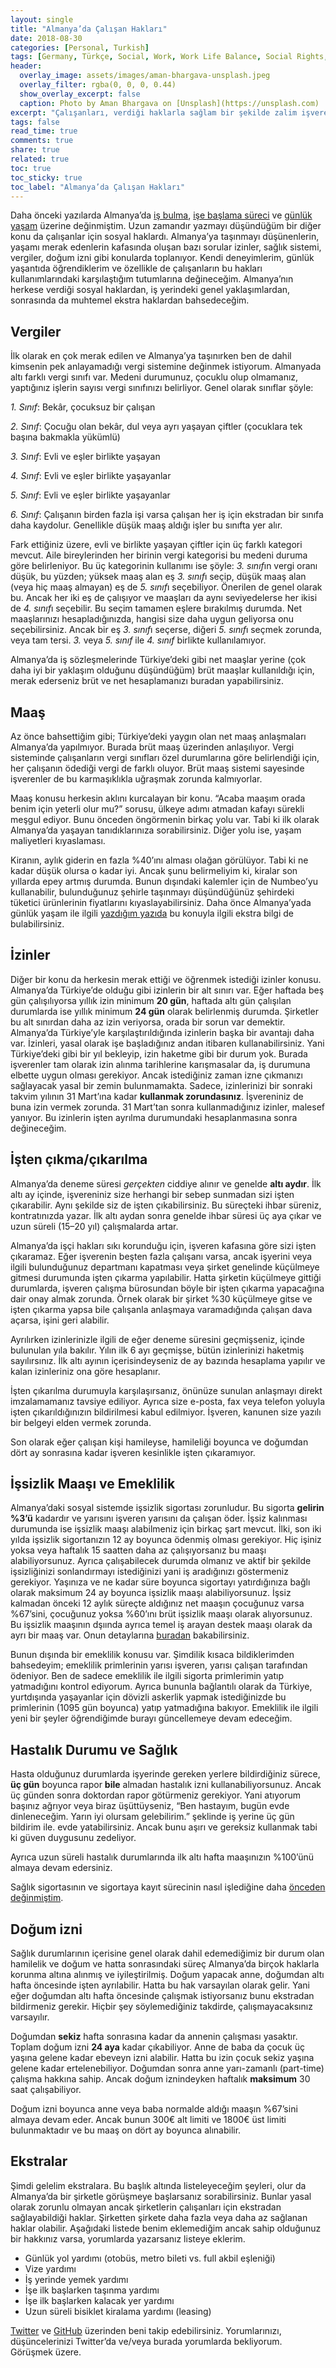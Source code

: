 ```yaml
---
layout: single
title: "Almanya’da Çalışan Hakları"
date: 2018-08-30
categories: [Personal, Turkish]
tags: [Germany, Türkçe, Social, Work, Work Life Balance, Social Rights, Work Rights]
header:
  overlay_image: assets/images/aman-bhargava-unsplash.jpeg
  overlay_filter: rgba(0, 0, 0, 0.44)
  show_overlay_excerpt: false
  caption: Photo by Aman Bhargava on [Unsplash](https://unsplash.com)
excerpt: "Çalışanları, verdiği haklarla sağlam bir şekilde zalim işverenlerden koruyan Almanya bu alanda örnek uygulamalara sahip. Peki Almanya'da çalışan hakları nelerdir?"
tags: false
read_time: true
comments: true
share: true
related: true
toc: true
toc_sticky: true
toc_label: "Almanya’da Çalışan Hakları"
---
```


Daha önceki yazılarda Almanya’da [iş bulma](/bir-sektorel-profesyonel-icin-almanyada-is-arama-ve-mulakat-surecleri/), [işe başlama süreci](/bir-kalifiye-eleman-almanyada-nasil-calismaya-baslar/) ve [günlük yaşam](almanyada-gunluk-yasamin-merak-edilenleri/) üzerine değinmiştim. Uzun zamandır yazmayı düşündüğüm bir diğer konu da çalışanlar için sosyal haklardı. Almanya’ya taşınmayı düşünenlerin, yaşamı merak edenlerin kafasında oluşan bazı sorular izinler, sağlık sistemi, vergiler, doğum izni gibi konularda toplanıyor. Kendi deneyimlerim, günlük yaşantıda öğrendiklerim ve özellikle de çalışanların bu hakları kullanımlarındaki karşılaştığım tutumlarına değineceğim. Almanya’nın herkese verdiği sosyal haklardan, iş yerindeki genel yaklaşımlardan, sonrasında da muhtemel ekstra haklardan bahsedeceğim.

## Vergiler

İlk olarak en çok merak edilen ve Almanya’ya taşınırken ben de dahil kimsenin pek anlayamadığı vergi sistemine değinmek istiyorum. Almanyada altı farklı vergi sınıfı var. Medeni durumunuz, çocuklu olup olmamanız, yaptığınız işlerin sayısı vergi sınıfınızı belirliyor. Genel olarak sınıflar şöyle:

*1. Sınıf*: Bekâr, çocuksuz bir çalışan

*2. Sınıf*: Çocuğu olan bekâr, dul veya ayrı yaşayan çiftler (çocuklara tek başına bakmakla yükümlü)

*3. Sınıf*: Evli ve eşler birlikte yaşayan

*4. Sınıf*: Evli ve eşler birlikte yaşayanlar

*5. Sınıf*: Evli ve eşler birlikte yaşayanlar

*6. Sınıf*: Çalışanın birden fazla işi varsa çalışan her iş için ekstradan bir sınıfa daha kaydolur. Genellikle düşük maaş aldığı işler bu sınıfta yer alır.

Fark ettiğiniz üzere, evli ve birlikte yaşayan çiftler için üç farklı kategori mevcut. Aile bireylerinden her birinin vergi kategorisi bu medeni duruma göre belirleniyor. Bu üç kategorinin kullanımı ise şöyle: *3. sınıf*ın vergi oranı düşük, bu yüzden; yüksek maaş alan eş *3. sınıf*ı seçip, düşük maaş alan (veya hiç maaş almayan) eş de *5. sınıf*ı seçebiliyor. Önerilen de genel olarak bu. Ancak her iki eş de çalışıyor ve maaşları da aynı seviyedelerse her ikisi de *4. sınıf*ı seçebilir. Bu seçim tamamen eşlere bırakılmış durumda. Net maaşlarınızı hesapladığınızda, hangisi size daha uygun geliyorsa onu seçebilirsiniz. Ancak bir eş *3. sınıf*ı seçerse, diğeri *5. sınıf*ı seçmek zorunda, veya tam tersi. *3.* veya *5. sınıf* ile *4. sınıf* birlikte kullanılamıyor.

Almanya’da iş sözleşmelerinde Türkiye’deki gibi net maaşlar yerine (çok daha iyi bir yaklaşım olduğunu düşündüğüm) brüt maaşlar kullanıldığı için, merak ederseniz brüt ve net hesaplamanızı buradan yapabilirsiniz.

## Maaş

Az önce bahsettiğim gibi; Türkiye’deki yaygın olan net maaş anlaşmaları Almanya’da yapılmıyor. Burada brüt maaş üzerinden anlaşılıyor. Vergi sisteminde çalışanların vergi sınıfları özel durumlarına göre belirlendiği için, her çalışanın ödediği vergi de farklı oluyor. Brüt maaş sistemi sayesinde işverenler de bu karmaşıklıkla uğraşmak zorunda kalmıyorlar.

Maaş konusu herkesin aklını kurcalayan bir konu. “Acaba maaşım orada benim için yeterli olur mu?” sorusu, ülkeye adımı atmadan kafayı sürekli meşgul ediyor. Bunu önceden öngörmenin birkaç yolu var. Tabi ki ilk olarak Almanya’da yaşayan tanıdıklarınıza sorabilirsiniz. Diğer yolu ise, yaşam maliyetleri kıyaslaması.

Kiranın, aylık giderin en fazla %40’ını alması olağan görülüyor. Tabi ki ne kadar düşük olursa o kadar iyi. Ancak şunu belirmeliyim ki, kiralar son yıllarda epey artmış durumda. Bunun dışındaki kalemler için de Numbeo’yu kullanabilir, bulunduğunuz şehirle taşınmayı düşündüğünüz şehirdeki tüketici ürünlerinin fiyatlarını kıyaslayabilirsiniz. Daha önce Almanya’yada günlük yaşam ile ilgili [yazdığım yazıda](https://medium.com/@candost/almanyada-g%C3%BCnl%C3%BCk-ya%C5%9Fam%C4%B1n-merak-edilenleri-e4b5cf010d5a?source=linkShare-9478d0ff7734-1535393407) bu konuyla ilgili ekstra bilgi de bulabilirsiniz.

## İzinler

Diğer bir konu da herkesin merak ettiği ve öğrenmek istediği izinler konusu. Almanya’da Türkiye’de olduğu gibi izinlerin bir alt sınırı var. Eğer haftada beş gün çalışılıyorsa yıllık izin minimum **20 gün**, haftada altı gün çalışılan durumlarda ise yıllık minimum **24 gün** olarak belirlenmiş durumda. Şirketler bu alt sınırdan daha az izin veriyorsa, orada bir sorun var demektir. Almanya’da Türkiye’yle karşılaştırıldığında izinlerin başka bir avantajı daha var. İzinleri, yasal olarak işe başladığınız andan itibaren kullanabilirsiniz. Yani Türkiye’deki gibi bir yıl bekleyip, izin haketme gibi bir durum yok. Burada işverenler tam olarak izin alınma tarihlerine karışmasalar da, iş durumuna elbette uygun olması gerekiyor. Ancak istediğiniz zaman izne çıkmanızı sağlayacak yasal bir zemin bulunmamakta. Sadece, izinlerinizi bir sonraki takvim yılının 31 Mart’ına kadar **kullanmak zorundasınız**. İşvereniniz de buna izin vermek zorunda. 31 Mart’tan sonra kullanmadığınız izinler, malesef yanıyor. Bu izinlerin işten ayrılma durumundaki hesaplanmasına sonra değineceğim.

## İşten çıkma/çıkarılma

Almanya’da deneme süresi *gerçekten* ciddiye alınır ve genelde **altı aydır**. İlk altı ay içinde, işvereniniz size herhangi bir sebep sunmadan sizi işten çıkarabilir. Aynı şekilde siz de işten çıkabilirsiniz. Bu süreçteki ihbar süreniz, kontratınızda yazar. İlk altı aydan sonra genelde ihbar süresi üç aya çıkar ve uzun süreli (15–20 yıl) çalışmalarda artar.

Almanya’da işçi hakları sıkı korunduğu için, işveren kafasına göre sizi işten çıkaramaz. Eğer işverenin beşten fazla çalışanı varsa, ancak işyerini veya ilgili bulunduğunuz departmanı kapatması veya şirket genelinde küçülmeye gitmesi durumunda işten çıkarma yapılabilir. Hatta şirketin küçülmeye gittiği durumlarda, işveren çalışma bürosundan böyle bir işten çıkarma yapacağına dair onay almak zorunda. Örnek olarak bir şirket %30 küçülmeye gitse ve işten çıkarma yapsa bile çalışanla anlaşmaya varamadığında çalışan dava açarsa, işini geri alabilir.

Ayrılırken izinlerinizle ilgili de eğer deneme süresini geçmişseniz, içinde bulunulan yıla bakılır. Yılın ilk 6 ayı geçmişse, bütün izinlerinizi haketmiş sayılırsınız. İlk altı ayının içerisindeyseniz de ay bazında hesaplama yapılır ve kalan izinleriniz ona göre hesaplanır.

İşten çıkarılma durumuyla karşılaşırsanız, önünüze sunulan anlaşmayı direkt imzalamamanız tavsiye ediliyor. Ayrıca size e-posta, fax veya telefon yoluyla işten çıkarıldığınızın bildirilmesi kabul edilmiyor. İşveren, kanunen size yazılı bir belgeyi elden vermek zorunda.

Son olarak eğer çalışan kişi hamileyse, hamileliği boyunca ve doğumdan dört ay sonrasına kadar işveren kesinlikle işten çıkaramıyor.

## İşsizlik Maaşı ve Emeklilik

Almanya’daki sosyal sistemde işsizlik sigortası zorunludur. Bu sigorta **gelirin %3’ü** kadardır ve yarısını işveren yarısını da çalışan öder. İşsiz kalınması durumunda ise işsizlik maaşı alabilmeniz için birkaç şart mevcut. İlki, son iki yılda işsizlik sigortanızın 12 ay boyunca ödenmiş olması gerekiyor. Hiç işiniz yoksa veya haftalık 15 saatten daha az çalışıyorsanız bu maaşı alabiliyorsunuz. Ayrıca çalışabilecek durumda olmanız ve aktif bir şekilde işsizliğinizi sonlandırmayı istediğinizi yani iş aradığınızı göstermeniz gerekiyor. Yaşınıza ve ne kadar süre boyunca sigortayı yatırdığınıza bağlı olarak maksimum 24 ay boyunca işsizlik maaşı alabiliyorsunuz. İşsiz kalmadan önceki 12 aylık süreçte aldığınız net maaşın çocuğunuz varsa %67’sini, çocuğunuz yoksa %60’ını brüt işsizlik maaşı olarak alıyorsunuz. Bu işsizlik maaşının dşıında ayrıca temel iş arayan destek maaşı olarak da ayrı bir maaş var. Onun detaylarına [buradan](https://www3.arbeitsagentur.de/web/content/EN/Benefits/UnemploymentBenefitII/Detail/index.htm?dfContentId=L6019022DSTBAI485759) bakabilirsiniz.

Bunun dışında bir emeklilik konusu var. Şimdilik kısaca bildiklerimden bahsedeyim; emeklilik primlerinin yarısı işveren, yarısı çalışan tarafından ödeniyor. Ben de sadece emeklilik ile ilgili sigorta primlerimin yatıp yatmadığını kontrol ediyorum. Ayrıca bununla bağlantılı olarak da Türkiye, yurtdışında yaşayanlar için dövizli askerlik yapmak istediğinizde bu primlerinin (1095 gün boyunca) yatıp yatmadığına bakıyor. Emeklilik ile ilgili yeni bir şeyler öğrendiğimde burayı güncellemeye devam edeceğim.

## Hastalık Durumu ve Sağlık

Hasta olduğunuz durumlarda işyerinde gereken yerlere bildirdiğiniz sürece, **üç gün** boyunca rapor **bile** almadan hastalık izni kullanabiliyorsunuz. Ancak üç günden sonra doktordan rapor götürmeniz gerekiyor. Yani atıyorum başınız ağrıyor veya biraz üşüttüyseniz, “Ben hastayım, bugün evde dinleneceğim. Yarın iyi olursam gelebilirim.” şeklinde iş yerine üç gün bildirim ile. evde yatabilirsiniz. Ancak bunu aşırı ve gereksiz kullanmak tabi ki güven duygusunu zedeliyor.

Ayrıca uzun süreli hastalık durumlarında ilk altı hafta maaşınızın %100’ünü almaya devam edersiniz.

Sağlık sigortasının ve sigortaya kayıt sürecinin nasıl işlediğine daha [önceden değinmiştim](https://medium.com/@candost/bir-yazilimci-almanyada-nasil-calismaya-baslar-2749ac4b3121).

## Doğum izni

Sağlık durumlarının içerisine genel olarak dahil edemediğimiz bir durum olan hamilelik ve doğum ve hatta sonrasındaki süreç Almanya’da birçok haklarla korunma altına alınmış ve iyileştirilmiş. Doğum yapacak anne, doğumdan altı hafta öncesinde işten ayrılabilir. Hatta bu hak varsayılan olarak gelir. Yani eğer doğumdan altı hafta öncesinde çalışmak istiyorsanız bunu ekstradan bildirmeniz gerekir. Hiçbir şey söylemediğiniz takdirde, çalışmayacaksınız varsayılır.

Doğumdan **sekiz** hafta sonrasına kadar da annenin çalışması yasaktır. Toplam doğum izni **24 aya** kadar çıkabiliyor. Anne de baba da çocuk üç yaşına gelene kadar ebeveyn izni alabilir. Hatta bu izin çocuk sekiz yaşına gelene kadar ertelenebiliyor. Doğumdan sonra anne yarı-zamanlı (part-time) çalışma hakkına sahip. Ancak doğum iznindeyken haftalık **maksimum** 30 saat çalışabiliyor.

Doğum izni boyunca anne veya baba normalde aldığı maaşın %67’sini almaya devam eder. Ancak bunun 300€ alt limiti ve 1800€ üst limiti bulunmaktadır ve bu maaş on dört ay boyunca alınabilir.

## Ekstralar

Şimdi gelelim ekstralara. Bu başlık altında listeleyeceğim şeyleri, olur da Almanya’da bir şirketle görüşmeye başlarsanız sorabilirsiniz. Bunlar yasal olarak zorunlu olmayan ancak şirketlerin çalışanları için ekstradan sağlayabildiği haklar. Şirketten şirkete daha fazla veya daha az sağlanan haklar olabilir. Aşağıdaki listede benim eklemediğim ancak sahip olduğunuz bir hakkınız varsa, yorumlarda yazarsanız listeye eklerim.

* Günlük yol yardımı (otobüs, metro bileti vs. full akbil eşleniği)
* Vize yardımı
* İş yerinde yemek yardımı
* İşe ilk başlarken taşınma yardımı
* İşe ilk başlarken kalacak yer yardımı
* Uzun süreli bisiklet kiralama yardımı (leasing)

[Twitter](https://twitter.com/candostdagdevrn) ve [GitHub](https://github.com/candostdagdeviren) üzerinden beni takip edebilirsiniz. Yorumlarınızı, düşüncelerinizi Twitter’da ve/veya burada yorumlarda bekliyorum. Görüşmek üzere.
